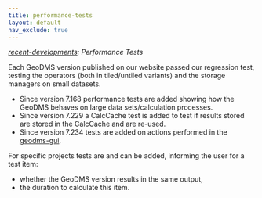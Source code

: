 ```yaml
---
title: performance-tests
layout: default
nav_exclude: true
---
```

*[recent-developments](recent-developments): Performance Tests*


Each GeoDMS version published on our website passed our regression test, testing the operators (both in tiled/untiled variants) and the storage managers on small datasets.

-   Since version 7.168 performance tests are added showing how the GeoDMS behaves on large data sets/calculation processes.
-   Since version 7.229 a CalcCache test is added to test if results stored are stored in the CalcCache and are re-used.
-   Since version 7.234 tests are added on actions performed in the [geodms-gui](geodms-gui).

For specific projects tests are and can be added, informing the user for a test item:

-   whether the GeoDMS version results in the same output,
-   the duration to calculate this item.